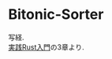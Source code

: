 # Bitonic-Sorter
写経.  
[実践Rust入門](!https://www.amazon.co.jp/%E5%AE%9F%E8%B7%B5Rust%E5%85%A5%E9%96%80-%E8%A8%80%E8%AA%9E%E4%BB%95%E6%A7%98%E3%81%8B%E3%82%89%E9%96%8B%E7%99%BA%E6%89%8B%E6%B3%95%E3%81%BE%E3%81%A7-%CE%BAeen/dp/4297105594/ref=pd_lpo_1?pd_rd_i=4297105594&psc=1)の3章より.